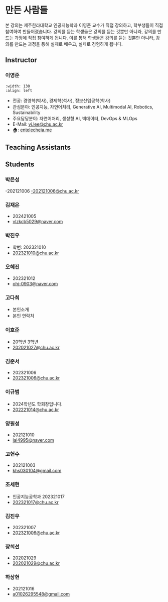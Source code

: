 # 만든 사람들

본 강의는 제주한라대학교 인공지능학과 이영준 교수가 직접 강의하고, 학부생들이 직접 참여하여 만들어졌습니다. 강의를 듣는 학생들은 강의를 듣는 것뿐만 아니라, 강의를 만드는 과정에 직접 참여하게 됩니다. 이를 통해 학생들은 강의를 듣는 것뿐만 아니라, 강의를 만드는 과정을 통해 실제로 배우고, 실제로 경험하게 됩니다.

## Instructor

### 이영준

```{image} images/yjlee.jpeg
:width: 130
:align: left
```

- 전공: 경영학(박사), 경제학(석사), 정보산업공학(학사)
- 관심분야: 인공지능, 자연어처리, Generative AI, Multimodal AI, Robotics, Sustainability
- 주요담당분야: 자연어처리, 생성형 AI, 빅데이터, DevOps & MLOps
- E-Mail: [yj.lee@chu.ac.kr](mailto:yj.lee@chu.ac.kr)
- 🏠: [entelecheia.me](https://entelecheia.me)

## Teaching Assistants

## Students

### 박은성

-202121006
-202121006@chu.ac.kr

### 김재은

- 202421005
- vlzkcb5029@naver.com

### 박진우

- 학번: 202321010
- 202321010@chu.ac.kr

### 오혜진

- 202321012
- ohj-0903@naver.com

### 고다희

- 본인소개
- 본인 연락처

### 이호준

- 20학번 3학년
- 202021027@chu.ac.kr

### 김준서

- 202321006
- 202321006@chu.ac.kr

### 이규범

- 2024학년도 학회장입니다.
- 202221014@chu.ac.kr

### 양필성

- 202121010
- lal4995@naver.com

### 고현수

- 202121003  
- khs030104@gmail.com

### 조세현

- 인공지능공학과 202321017
- 202321017@chu.ac.kr

### 김진우 

- 202321007
- 202321006@chu.ac.kr

### 장희선

 - 202021029
 - 202021029@chu.ac.kr

### 하상현

- 202121016
- a01026295548@gmail.com

